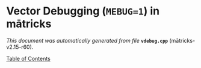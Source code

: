 
# Vector Debugging (`MEBUG=1`) in mātricks
_This document was automatically generated from file_ **`vdebug.cpp`** (mātricks-v2.15-r60).


[Table of Contents](README.md)
